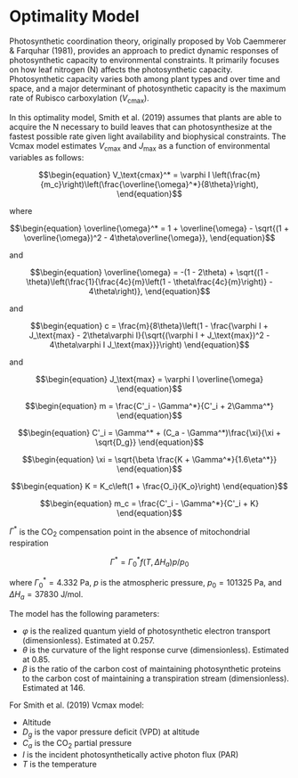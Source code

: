 # Optimality Model

Photosynthetic coordination theory, originally proposed by Vob Caemmerer & Farquhar (1981), provides an approach to predict dynamic responses of photosynthetic capacity to environmental constraints. It primarily focuses on how leaf nitrogen (N) affects the photosynthetic capacity. Photosynthetic capacity varies both among plant types and over time and space, and a major determinant of photosynthetic capacity is the maximum rate of Rubisco carboxylation ($V_\text{cmax}$). 

In this optimality model, Smith et al. (2019) assumes that plants are able to acquire the N necessary to build leaves that can photosynthesize at the fastest possible rate given light availability and biophysical constraints. The Vcmax model estimates $V_\text{cmax}$ and $J_\text{max}$ as a function of environmental variables as follows:

```math
\begin{equation}
    V_\text{cmax}^* = \varphi I \left(\frac{m}{m_c}\right)\left(\frac{\overline{\omega}^*}{8\theta}\right),
\end{equation}
```
where
```math
\begin{equation}
    \overline{\omega}^* = 1 + \overline{\omega} - \sqrt{(1 + \overline{\omega})^2 - 4\theta\overline{\omega}},
\end{equation}
```
and
```math
\begin{equation}
    \overline{\omega} = -(1 - 2\theta) + \sqrt{(1 - \theta)\left(\frac{1}{\frac{4c}{m}\left(1 - \theta\frac{4c}{m}\right)} - 4\theta\right)},
\end{equation}
```
and
```math
\begin{equation}
    c = \frac{m}{8\theta}\left(1 - \frac{\varphi I + J_\text{max} - 2\theta\varphi I}{\sqrt{(\varphi I + J_\text{max})^2 - 4\theta\varphi I J_\text{max}}}\right)
\end{equation}
```
and
```math
\begin{equation}
    J_\text{max} = \varphi I \overline{\omega}
\end{equation}
```
```math
\begin{equation}
    m = \frac{C'_i - \Gamma^*}{C'_i + 2\Gamma^*}
\end{equation}
```
```math
\begin{equation}
    C'_i = \Gamma^* + (C_a - \Gamma^*)\frac{\xi}{\xi + \sqrt{D_g}}
\end{equation}
```
```math
\begin{equation}
    \xi = \sqrt{\beta \frac{K + \Gamma^*}{1.6\eta^*}}
\end{equation}
```
```math
\begin{equation}
    K = K_c\left(1 + \frac{O_i}{K_o}\right)
\end{equation}
```
```math
\begin{equation}
    m_c = \frac{C'_i - \Gamma^*}{C'_i + K}
\end{equation}
```

$\Gamma^*$ is the CO$_2$ compensation point in the absence of mitochondrial respiration
```math
\begin{equation}
    \Gamma^* = \Gamma^*_0 f(T, \Delta H_a) p/p_0
\end{equation}
```
where $\Gamma^*_0 = 4.332$ Pa, $p$ is the atmospheric pressure, $p_0 = 101325$ Pa, and $\Delta H_a = 37830$ J/mol.

The model has the following parameters:
- $\varphi$ is the realized quantum yield of photosynthetic electron transport (dimensionless). Estimated at 0.257.
- $\theta$ is the curvature of the light response curve (dimensionless). Estimated at 0.85.
- $\beta$ is the ratio of the carbon cost of maintaining photosynthetic proteins to the carbon cost of maintaining a transpiration stream (dimensionless). Estimated at 146.

For Smith et al. (2019) Vcmax model:
- Altitude
- $D_g$ is the vapor pressure deficit (VPD) at altitude
- $C_a$ is the CO$_2$ partial pressure
- $I$ is the incident photosynthetically active photon flux (PAR)
- $T$ is the temperature
